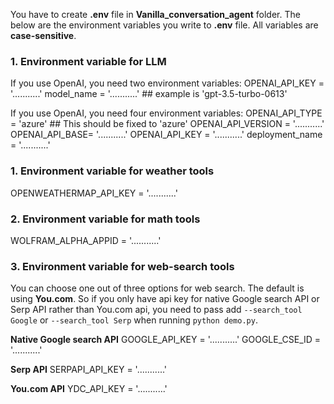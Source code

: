 You have to create **.env** file in **Vanilla_conversation_agent** folder. The below are the environment variables you write to **.env** file. All variables are **case-sensitive**.


### 1. Environment variable for LLM
If you use OpenAI, you need two environment variables:
OPENAI_API_KEY = '...........'
model_name = '...........' ## example is 'gpt-3.5-turbo-0613'

If you use OpenAI, you need four environment variables:
OPENAI_API_TYPE = 'azure' ## This should be fixed to 'azure'
OPENAI_API_VERSION = '...........'
OPENAI_API_BASE= '...........'
OPENAI_API_KEY = '...........'
deployment_name = '...........'


### 1. Environment variable for weather tools
OPENWEATHERMAP_API_KEY = '...........'


### 2. Environment variable for math tools
WOLFRAM_ALPHA_APPID = '...........'


### 3. Environment variable for web-search tools
You can choose one out of three options for web search. The default is using **You.com**. So if you only have api key for native Google search API or Serp API rather than You.com api, you need to pass add `--search_tool Google` or `--search_tool Serp` when running `python demo.py`.

**Native Google search API**
GOOGLE_API_KEY = '...........'
GOOGLE_CSE_ID = '...........'

**Serp API**
SERPAPI_API_KEY = '...........'

**You.com API**
YDC_API_KEY = '...........'



